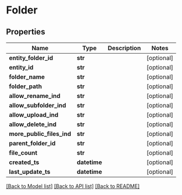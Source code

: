 # Folder

## Properties
Name | Type | Description | Notes
------------ | ------------- | ------------- | -------------
**entity_folder_id** | **str** |  | [optional] 
**entity_id** | **str** |  | [optional] 
**folder_name** | **str** |  | [optional] 
**folder_path** | **str** |  | [optional] 
**allow_rename_ind** | **str** |  | [optional] 
**allow_subfolder_ind** | **str** |  | [optional] 
**allow_upload_ind** | **str** |  | [optional] 
**allow_delete_ind** | **str** |  | [optional] 
**more_public_files_ind** | **str** |  | [optional] 
**parent_folder_id** | **str** |  | [optional] 
**file_count** | **str** |  | [optional] 
**created_ts** | **datetime** |  | [optional] 
**last_update_ts** | **datetime** |  | [optional] 

[[Back to Model list]](../README.md#documentation-for-models) [[Back to API list]](../README.md#documentation-for-api-endpoints) [[Back to README]](../README.md)

